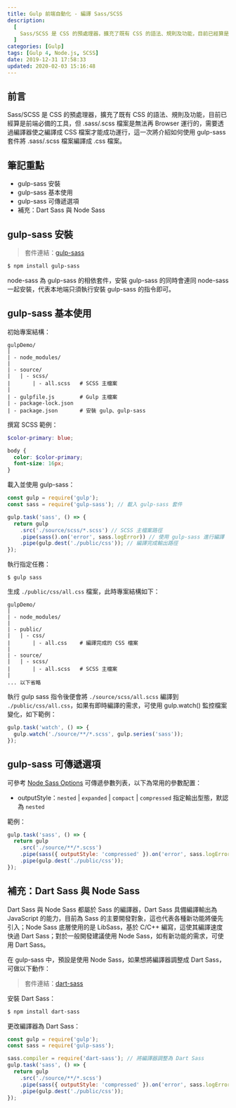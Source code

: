 ```yaml
---
title: Gulp 前端自動化 - 編譯 Sass/SCSS
description:
  [
    Sass/SCSS 是 CSS 的預處理器，擴充了既有 CSS 的語法、規則及功能，目前已經算是前端必備的工具，但 .sass/.scss 檔案是無法再 Browser 運行的，需要透過編譯器使之編譯成 CSS 檔案才能成功運行，這一次將介紹如何使用 gulp-sass 套件將 .sass/.scss 檔案編譯成 .css 檔案。,
  ]
categories: [Gulp]
tags: [Gulp 4, Node.js, SCSS]
date: 2019-12-31 17:58:33
updated: 2020-02-03 15:16:48
---
```


## 前言

Sass/SCSS 是 CSS 的預處理器，擴充了既有 CSS 的語法、規則及功能，目前已經算是前端必備的工具，但 .sass/.scss 檔案是無法再 Browser 運行的，需要透過編譯器使之編譯成 CSS 檔案才能成功運行，這一次將介紹如何使用 gulp-sass 套件將 .sass/.scss 檔案編譯成 .css 檔案。

## 筆記重點

- gulp-sass 安裝
- gulp-sass 基本使用
- gulp-sass 可傳遞選項
- 補充：Dart Sass 與 Node Sass

## gulp-sass 安裝

> 套件連結：[gulp-sass](https://www.npmjs.com/package/gulp-sass)

```bash
$ npm install gulp-sass
```

node-sass 為 gulp-sass 的相依套件，安裝 gulp-sass 的同時會連同 node-sass 一起安裝，代表本地端只須執行安裝 gulp-sass 的指令即可。

## gulp-sass 基本使用

初始專案結構：

```plain
gulpDemo/
|
| - node_modules/
|
| - source/
|   | - scss/
|       | - all.scss   # SCSS 主檔案
|
| - gulpfile.js        # Gulp 主檔案
| - package-lock.json
| - package.json       # 安裝 gulp、gulp-sass
```

撰寫 SCSS 範例：

```scss
$color-primary: blue;

body {
  color: $color-primary;
  font-size: 16px;
}
```

載入並使用 gulp-sass：

```js
const gulp = require('gulp');
const sass = require('gulp-sass'); // 載入 gulp-sass 套件

gulp.task('sass', () => {
  return gulp
    .src('./source/scss/*.scss') // SCSS 主檔案路徑
    .pipe(sass().on('error', sass.logError)) // 使用 gulp-sass 進行編譯
    .pipe(gulp.dest('./public/css')); // 編譯完成輸出路徑
});
```

執行指定任務：

```bsah
$ gulp sass
```

生成 `./public/css/all.css` 檔案，此時專案結構如下：

```plain
gulpDemo/
|
| - node_modules/
|
| - public/
|   | - css/
|       | - all.css    # 編譯完成的 CSS 檔案
|
| - source/
|   | - scss/
|       | - all.scss   # SCSS 主檔案
|
... 以下省略
```

執行 gulp sass 指令後便會將 `./source/scss/all.scss` 編譯到 `./public/css/all.css`，如果有即時編譯的需求，可使用 gulp.watch() 監控檔案變化，如下範例：

```js
gulp.task('watch', () => {
  gulp.watch('./source/**/*.scss', gulp.series('sass'));
});
```

## gulp-sass 可傳遞選項

可參考 [Node Sass Options](https://github.com/sass/node-sass#options) 可傳遞參數列表，以下為常用的參數配置：

- outputStyle：`nested` | `expanded` | `compact` | `compressed`
  指定輸出型態，默認為 `nested`

範例：

```js
gulp.task('sass', () => {
  return gulp
    .src('./source/**/*.scss')
    .pipe(sass({ outputStyle: 'compressed' }).on('error', sass.logError))
    .pipe(gulp.dest('./public/css'));
});
```

## 補充：Dart Sass 與 Node Sass

<div class="note warning">Dart Sass 與 Node Sass 都屬於 Sass 的編譯器，Dart Sass 具備編譯輸出為 JavaScript 的能力，目前為 Sass 的主要開發對象，這也代表各種新功能將優先引入；Node Sass 底層使用的是 LibSass，基於 C/C++ 編寫，這使其編譯速度快過 Dart Sass；對於一般開發建議使用 Node Sass，如有新功能的需求，可使用 Dart Sass。</div>

在 gulp-sass 中，預設是使用 Node Sass，如果想將編譯器調整成 Dart Sass，可做以下動作：

> 套件連結：[dart-sass](https://www.npmjs.com/package/dart-sass)

安裝 Dart Sass：

```bash
$ npm install dart-sass
```

更改編譯器為 Dart Sass：

```js
const gulp = require('gulp');
const sass = require('gulp-sass');

sass.compiler = require('dart-sass'); // 將編譯器調整為 Dart Sass
gulp.task('sass', () => {
  return gulp
    .src('./source/**/*.scss')
    .pipe(sass({ outputStyle: 'compressed' }).on('error', sass.logError))
    .pipe(gulp.dest('./public/css'));
});
```
